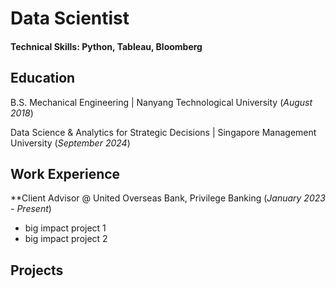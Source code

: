# Data Scientist

#### Technical Skills: Python, Tableau, Bloomberg

## Education
B.S. Mechanical Engineering | Nanyang Technological University (_August 2018_)

Data Science & Analytics for Strategic Decisions | Singapore Management University (_September 2024_)

## Work Experience
**Client Advisor @ United Overseas Bank, Privilege Banking (_January 2023 - Present_) 
- big impact project 1
- big impact project 2

## Projects
